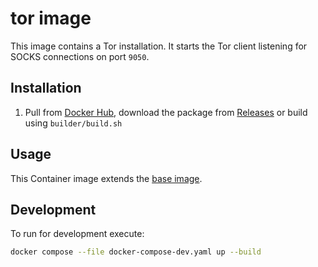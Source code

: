 # tor image

This image contains a Tor installation. It starts the Tor client listening for SOCKS connections on
port `9050`.

## Installation

1. Pull from [Docker Hub], download the package from [Releases] or build using `builder/build.sh`

## Usage

This Container image extends the [base image].

## Development

To run for development execute:

```bash
docker compose --file docker-compose-dev.yaml up --build
```

[base image]: https://github.com/mbT-Infrastructure/docker-base
[Docker Hub]: https://hub.docker.com/r/madebytimo/tor
[Releases]: https://github.com/madebytimo/docker-tor/releases
